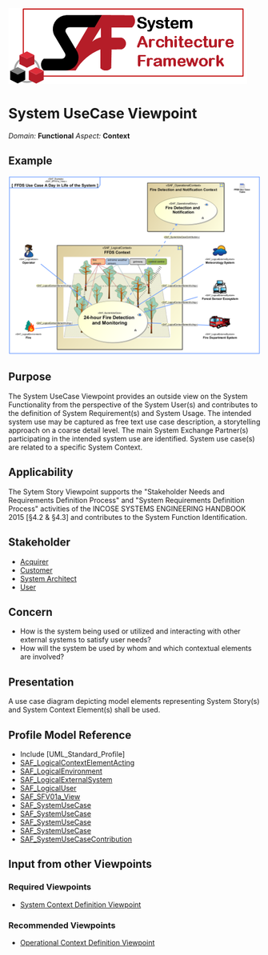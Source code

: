 ![System Architecture Framework](../diagrams/Logo_SAF.png)
# System UseCase Viewpoint
*Domain:* **Functional** *Aspect:* **Context**
## Example
![FFDS Use Case A Day in Life of the System](../diagrams/FFDS-Use-Case-A-Day-in-Life-of-the-System.svg)
## Purpose
The System UseCase Viewpoint provides an outside view on the System Functionality from the perspective of the System User(s) and contributes to the definition of System Requirement(s) and System Usage. The intended system use may be captured as free text use case description, a storytelling approach on a coarse detail level. The main System Exchange Partner(s) participating in the intended system use are identified. System use case(s) are related to a specific System Context.
## Applicability
The Sytem Story Viewpoint supports the "Stakeholder Needs and Requirements Definition Process" and "System Requirements Definition Process" activities of the INCOSE SYSTEMS ENGINEERING HANDBOOK 2015 [§4.2 & §4.3] and contributes to the System Function Identification.
## Stakeholder
* [Acquirer](../stakeholders.md#Acquirer)
* [Customer](../stakeholders.md#Customer)
* [System Architect](../stakeholders.md#System-Architect)
* [User](../stakeholders.md#User)
## Concern
* How is the system being used or utilized and interacting with other external systems to satisfy user needs?
* How will the system be used by whom and which contextual elements are involved?
## Presentation
A use case diagram depicting model elements representing System Story(s) and System Context Element(s) shall be used.

## Profile Model Reference
* Include [UML_Standard_Profile]
* [SAF_LogicalContextElementActing](../stereotypes.md#SAF_LogicalContextElementActing)
* [SAF_LogicalEnvironment](../stereotypes.md#SAF_LogicalEnvironment)
* [SAF_LogicalExternalSystem](../stereotypes.md#SAF_LogicalExternalSystem)
* [SAF_LogicalUser](../stereotypes.md#SAF_LogicalUser)
* [SAF_SFV01a_View](../stereotypes.md#SAF_SFV01a_View)
* [SAF_SystemUseCase](../stereotypes.md#SAF_SystemUseCase)
* [SAF_SystemUseCase](../stereotypes.md#SAF_SystemUseCase)
* [SAF_SystemUseCase](../stereotypes.md#SAF_SystemUseCase)
* [SAF_SystemUseCase](../stereotypes.md#SAF_SystemUseCase)
* [SAF_SystemUseCaseContribution](../stereotypes.md#SAF_SystemUseCaseContribution)
## Input from other Viewpoints
### Required Viewpoints
* [System Context Definition Viewpoint](System-Context-Definition-Viewpoint.md)
### Recommended Viewpoints
* [Operational Context Definition Viewpoint](Operational-Context-Definition-Viewpoint.md)
